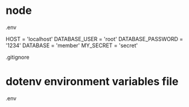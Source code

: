 # node

.env

HOST = 'localhost'
DATABASE_USER = 'root'
DATABASE_PASSWORD = '1234'
DATABASE = 'member'
MY_SECRET = 'secret'



.gitignore
# dotenv environment variables file
.env
